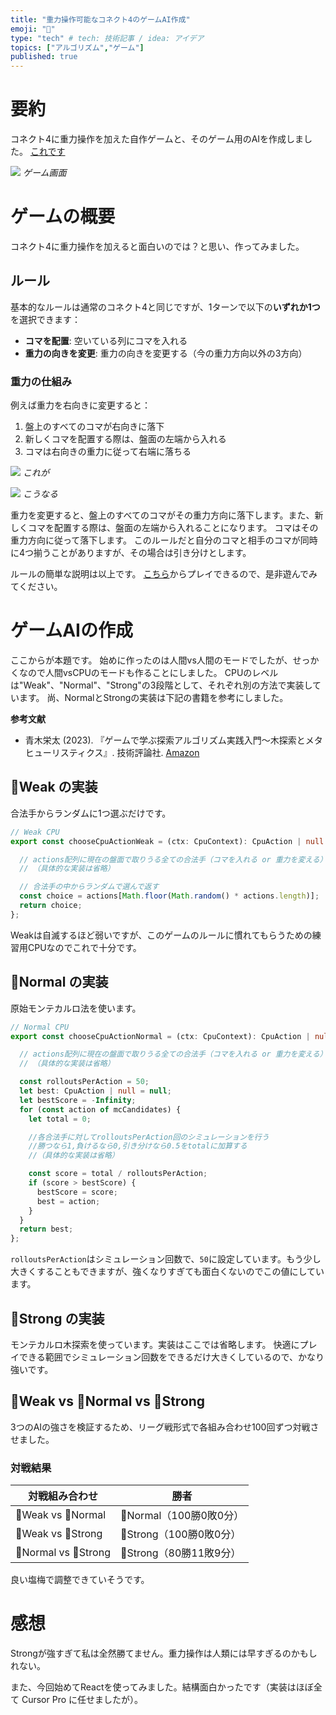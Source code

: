 ```yaml
---
title: "重力操作可能なコネクト4のゲームAI作成"
emoji: "🔴"
type: "tech" # tech: 技術記事 / idea: アイデア
topics: ["アルゴリズム","ゲーム"]
published: true
---
```

# 要約
コネクト4に重力操作を加えた自作ゲームと、そのゲーム用のAIを作成しました。
[これです](https://arad166.github.io/gravity-controllable-connect4/)

![](/images/gravity-controllable-connect4/game.gif)
*ゲーム画面*

# ゲームの概要

コネクト4に重力操作を加えると面白いのでは？と思い、作ってみました。

## ルール
基本的なルールは通常のコネクト4と同じですが、1ターンで以下の**いずれか1つ**を選択できます：

- **コマを配置**: 空いている列にコマを入れる
- **重力の向きを変更**: 重力の向きを変更する（今の重力方向以外の3方向）

### 重力の仕組み
例えば重力を右向きに変更すると：
1. 盤上のすべてのコマが右向きに落下
2. 新しくコマを配置する際は、盤面の左端から入れる
3. コマは右向きの重力に従って右端に落ちる

![](/images/gravity-controllable-connect4/before.png)
*これが*

![](/images/gravity-controllable-connect4/after.png)
*こうなる*

重力を変更すると、盤上のすべてのコマがその重力方向に落下します。また、新しくコマを配置する際は、盤面の左端から入れることになります。
コマはその重力方向に従って落下します。
このルールだと自分のコマと相手のコマが同時に4つ揃うことがありますが、その場合は引き分けとします。

ルールの簡単な説明は以上です。
[こちら](https://arad166.github.io/gravity-controllable-connect4/)からプレイできるので、是非遊んでみてください。

# ゲームAIの作成

ここからが本題です。
始めに作ったのは人間vs人間のモードでしたが、せっかくなので人間vsCPUのモードも作ることにしました。
CPUのレベルは"Weak"、"Normal"、"Strong"の3段階として、それぞれ別の方法で実装しています。
尚、NormalとStrongの実装は下記の書籍を参考にしました。

**参考文献**
- 青木栄太 (2023). 『ゲームで学ぶ探索アルゴリズム実践入門～木探索とメタヒューリスティクス』. 技術評論社. [Amazon](https://amzn.asia/d/hB4XHNZ)

## 🐇Weak の実装

合法手からランダムに1つ選ぶだけです。

```typescript
// Weak CPU
export const chooseCpuActionWeak = (ctx: CpuContext): CpuAction | null => {

  // actions配列に現在の盤面で取りうる全ての合法手（コマを入れる or 重力を変える）を追加する処理
  // （具体的な実装は省略）

  // 合法手の中からランダムで選んで返す
  const choice = actions[Math.floor(Math.random() * actions.length)];
  return choice;
};
```

Weakは自滅するほど弱いですが、このゲームのルールに慣れてもらうための練習用CPUなのでこれで十分です。

## 🐑Normal の実装

原始モンテカルロ法を使います。

```typescript
// Normal CPU
export const chooseCpuActionNormal = (ctx: CpuContext): CpuAction | null => {

  // actions配列に現在の盤面で取りうる全ての合法手（コマを入れる or 重力を変える）を追加する処理
  // （具体的な実装は省略）

  const rolloutsPerAction = 50;
  let best: CpuAction | null = null;
  let bestScore = -Infinity;
  for (const action of mcCandidates) {
    let total = 0;

    //各合法手に対してrolloutsPerAction回のシミュレーションを行う
    //勝つなら1,負けるなら0,引き分けなら0.5をtotalに加算する
    //（具体的な実装は省略）

    const score = total / rolloutsPerAction;
    if (score > bestScore) {
      bestScore = score;
      best = action;
    }
  }
  return best;
};
```
```rolloutsPerAction```はシミュレーション回数で、```50```に設定しています。もう少し大きくすることもできますが、強くなりすぎても面白くないのでこの値にしています。

## 🦁Strong の実装

モンテカルロ木探索を使っています。実装はここでは省略します。
快適にプレイできる範囲でシミュレーション回数をできるだけ大きくしているので、かなり強いです。

## 🐇Weak vs 🐑Normal vs 🦁Strong

3つのAIの強さを検証するため、リーグ戦形式で各組み合わせ100回ずつ対戦させました。

### 対戦結果

| 対戦組み合わせ | 勝者 |
|---|---|
| 🐇Weak vs 🐑Normal | 🐑Normal（100勝0敗0分） |
| 🐇Weak vs 🦁Strong | 🦁Strong（100勝0敗0分） |
| 🐑Normal vs 🦁Strong | 🦁Strong（80勝11敗9分） |

良い塩梅で調整できていそうです。

# 感想

Strongが強すぎて私は全然勝てません。重力操作は人類には早すぎるのかもしれない。

また、今回始めてReactを使ってみました。結構面白かったです（実装はほぼ全て Cursor Pro に任せましたが）。